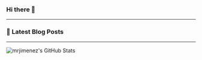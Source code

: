 ### Hi there 👋

---

### :book: Latest Blog Posts

<!-- BLOG-POST-LIST: START -->
<!-- BLOG-POST-LIST: END -->

---

![mrjimenez's GitHub Stats](https://github-readme-stats.vercel.app/api?username=mrjimenez&show_icons=true&hideborder=true)

<!--
**mrjimenez/mrjimenez** is a ✨ _special_ ✨ repository because its `README.md` (this file) appears on your GitHub profile.

Here are some ideas to get you started:

- 🔭 I’m currently working on ...
- 🌱 I’m currently learning ...
- 👯 I’m looking to collaborate on ...
- 🤔 I’m looking for help with ...
- 💬 Ask me about ...
- 📫 How to reach me: ...
- 😄 Pronouns: ...
- ⚡ Fun fact: ...
-->
